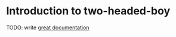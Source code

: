 # Introduction to two-headed-boy

TODO: write [great documentation](http://jacobian.org/writing/what-to-write/)

